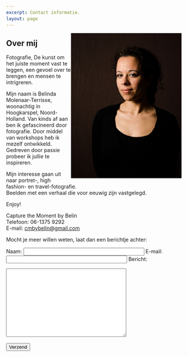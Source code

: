 ```yaml
---
excerpt: Contact informatie.
layout: page
---
```

<img src="portfolio/belin.jpg" style="width: 300px; float: right; margin-right: 2em" alt="Dit ben ik"/>

## Over mij

Fotografie, De kunst om het juiste moment vast te leggen, een gevoel over te brengen en mensen te intrigreren.

Mijn naam is Belinda Molenaar-Terrisse, woonachtig in Hoogkarspel, Noord-Holland.
Van kinds af aan ben ik gefascineerd door fotografie. Door middel van workshops heb ik mezelf ontwikkeld. Gedreven door passie probeer ik jullie te inspireren.

Mijn interesse gaan uit naar portret-, high fashion- en travel-fotografie.<br/>Beelden met een verhaal die voor eeuwig zijn vastgelegd.

Enjoy!

<div class="vcard">
    <div class="fn org">Capture the Moment by Belin</div>
    <div>Telefoon: <span class="tel">06-1375 9292</span></div>
    <div>E-mail: <a href="mailto:cmbybelin@gmail.com" class="email">cmbybelin@gmail.com</a></div>
</div>

Mocht je meer willen weten, laat dan een berichtje achter:

<form action="https://getsimpleform.com/messages?form_api_token=84cf3f47b43b7b5a616bd93710510116" method="post">
  <!-- the redirect_to is optional, the form will redirect to the referrer on submission -->
  <input type='hidden' name='redirect_to' value='http://cmbybelin.com/contact-thanks.html' />

  <label for="f_name">Naam:</label>
  <input id="f_name" type="text" name="name" style="width:320px" required/>
  <label for="f_email">E-mail:</label>
  <input id="f_email" type="email" name="email" style="width:320px" required/>
  <label for="f_message">Bericht:</label>
  <textarea id="f_message" name="message" style="width:320px" rows="12" required></textarea>

  <button type='submit'>Verzend</button>
</form>
